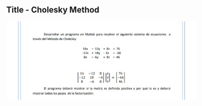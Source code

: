## Title - Cholesky Method

![alt view](https://github.com/GokoshiJr/calculo-numerico/blob/master/src/evaluacion1/e1_cap.jpg)
